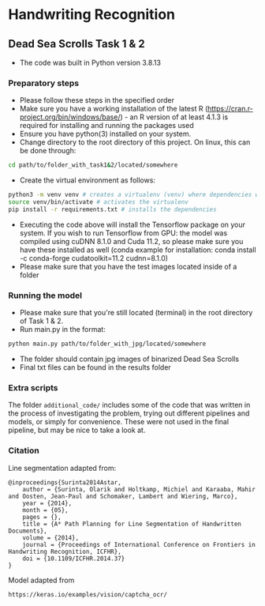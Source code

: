 # Handwriting Recognition

## Dead Sea Scrolls Task 1 & 2

- The code was built in Python version 3.8.13

### Preparatory steps
- Please follow these steps in the specified order
- Make sure you have a working installation of the latest R (https://cran.r-project.org/bin/windows/base/) - an R version of at least 4.1.3 is required for installing and running the packages used
- Ensure you have python(3) installed on your system.
- Change directory to the root directory of this project. On linux, this can be done through:
```bash
cd path/to/folder_with_task1&2/located/somewhere
```
- Create the virtual environment as follows:
``` bash
python3 -m venv venv # creates a virtualenv (venv) where dependencies will be installed
source venv/bin/activate # activates the virtualenv
pip install -r requirements.txt # installs the dependencies
```
- Executing the code above will install the Tensorflow package on your system. If you wish to run Tensorflow from GPU: the model was compiled using cuDNN 8.1.0 and Cuda 11.2, so please make sure you have these installed as well (conda example for installation: conda install -c conda-forge cudatoolkit=11.2 cudnn=8.1.0)
- Please make sure that you have the test images located inside of a folder

### Running the model
- Please make sure that you're still located (terminal) in the root directory of Task 1 & 2.
- Run main.py in the format:
```bash
python main.py path/to/folder_with_jpg/located/somewhere
```
- The folder should contain jpg images of binarized Dead Sea Scrolls
- Final txt files can be found in the results folder

### Extra scripts
The folder `additional_code/` includes some of the code that was written in the process of investigating the problem, trying out different pipelines and models, or simply for convenience. These were not used in the final pipeline, but may be nice to take a look at. 

### Citation
Line segmentation adapted from:
```
@inproceedings{Surinta2014Astar,
	author = {Surinta, Olarik and Holtkamp, Michiel and Karaaba, Mahir and Oosten, Jean-Paul and Schomaker, Lambert and Wiering, Marco},
	year = {2014},
	month = {05},
	pages = {},
	title = {A* Path Planning for Line Segmentation of Handwritten Documents},
	volume = {2014},
	journal = {Proceedings of International Conference on Frontiers in Handwriting Recognition, ICFHR},
	doi = {10.1109/ICFHR.2014.37}
}
```
Model adapted from
```
https://keras.io/examples/vision/captcha_ocr/
```
